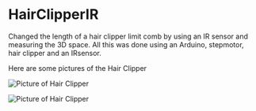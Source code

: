 # HairClipperIR
Changed the length of a hair clipper limit comb by using an IR sensor and measuring the 3D space.
All this was done using an Arduino, stepmotor, hair clipper and an IRsensor.



Here are some pictures of the Hair Clipper

![Picture of Hair Clipper](file:///Users/josefjakobsson/Documents/Arduino/HairClipperArduino/IMG_2271.jpeg)

![Picture of Hair Clipper](file:///Users/josefjakobsson/Documents/Arduino/HairClipperArduino/IMG_2270.jpeg)
